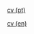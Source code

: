 [cv (pt)](https://flpdorea.github.io/resume/cv-pt.pdf)

[cv (en)](https://flpdorea.github.io/resume/cv-en.pdf)
